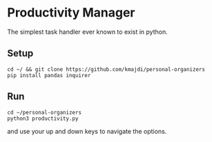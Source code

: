 # Productivity Manager

The simplest task handler ever known to exist in python.

## Setup
```
cd ~/ && git clone https://github.com/kmajdi/personal-organizers
pip install pandas inquirer
```

## Run
```
cd ~/personal-organizers
python3 productivity.py
```
and use your up and down keys to navigate the options.
